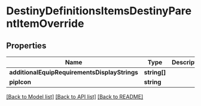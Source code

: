 # DestinyDefinitionsItemsDestinyParentItemOverride

## Properties
Name | Type | Description | Notes
------------ | ------------- | ------------- | -------------
**additionalEquipRequirementsDisplayStrings** | **string[]** |  | [optional] 
**pipIcon** | **string** |  | [optional] 

[[Back to Model list]](../README.md#documentation-for-models) [[Back to API list]](../README.md#documentation-for-api-endpoints) [[Back to README]](../README.md)


